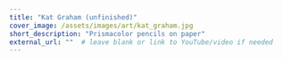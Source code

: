 ```yaml
---
title: "Kat Graham (unfinished)"
cover_image: /assets/images/art/kat_graham.jpg
short_description: "Prismacolor pencils on paper"
external_url: ""  # leave blank or link to YouTube/video if needed
---
```

